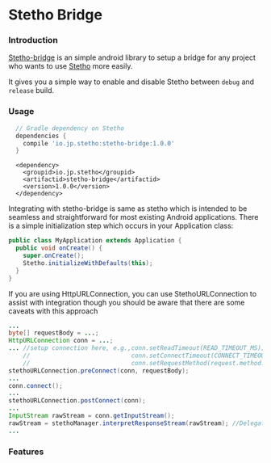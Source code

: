 # Stetho Bridge

### Introduction

[Stetho-bridge](https://github.com/jp-wang/stetho-bridge) is an simple android library to setup a bridge for any project who wants to use [Stetho](http://facebook.github.io/stetho/) more easily.

It gives you a simple way to enable and disable Stetho between `debug` and `release` build.

### Usage

```gradle
  // Gradle dependency on Stetho 
  dependencies { 
    compile 'io.jp.stetho:stetho-bridge:1.0.0' 
  } 
```

```maven
  <dependency>
    <groupid>io.jp.stetho</groupid> 
    <artifactid>stetho-bridge</artifactid> 
    <version>1.0.0</version> 
  </dependency> 
```

Integrating with stetho-bridge is same as stetho which is intended to be seamless and straightforward for most existing Android applications. There is a simple initialization step which occurs in your Application class:

```java
public class MyApplication extends Application {
  public void onCreate() {
    super.onCreate();
    Stetho.initializeWithDefaults(this);
  }
}
```

If you are using HttpURLConnection, you can use StethoURLConnection to assist with integration though you should be aware that there are some caveats with this approach

```java
...
byte[] requestBody = ...;
HttpURLConnection conn = ...;
... //setup connection here, e.g.,conn.setReadTimeout(READ_TIMEOUT_MS);
    //                            conn.setConnectTimeout(CONNECT_TIMEOUT_MS);
    //                            conn.setRequestMethod(request.method.toString());
stethoURLConnection.preConnect(conn, requestBody);
...
conn.connect();
...
stethoURLConnection.postConnect(conn);
...
InputStream rawStream = conn.getInputStream();
rawStream = stethoManager.interpretResponseStream(rawStream); //Delegate the original input stream
...

```


### Features
